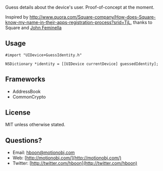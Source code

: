 Guess details about the device's user. Proof-of-concept at the moment.

Inspired by http://www.quora.com/Square-company/How-does-Square-know-my-name-in-their-apps-registration-process?srid=TjL, thanks to Square and [John Feminella](http://www.quora.com/John-Feminella)

Usage
---
	#import "UIDevice+GuessIdentity.h"
	
	NSDictionary *identity = [[UIDevice currentDevice] guessedIdentity];


Frameworks
---
* AddressBook
* CommonCrypto


License
---
MIT unless otherwise stated.


Questions?
---
* Email: [hboon@motionobj.com](mailto:hboon@motionobj.com)
* Web: [http://motionobj.com/](http://motionobj.com/)
* Twitter: [http://twitter.com/hboon](http://twitter.com/hboon)
